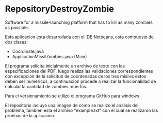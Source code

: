 # RepositoryDestroyZombie
Software for a missile-launching platform that has to kill as many zombies as possible.

Esta aplicacion esta desarrollada con el IDE Netbeans, esta compuesto de dos clases:
 * Coordinate.java
 * ApplicationMissilZombies.java (Main)
 
El programa solicita inicialmente un archivo de texto con las especificaciones del PDF, luego realiza las validaciones correspondientes con excepcion de la solicitud de coordenadas de los tres misiles estos deben ser numericos, a continuacion procede a realizar la funcionalidad de calcular la cantidad de zombies muertos.

Para el versionamiento se utilizo el programa GitHub para windows.

El repositorio incluye una imagen de como se realizo el analisis del problema, tambien esta el archivo "example.txt" con el cual se realizaron las pruebas de la aplicacion.
